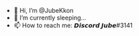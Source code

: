 - 👋 Hi, I’m @JubeKkon
- 🌱 I’m currently sleeping...
- 📫 How to reach me: 𝘿𝙞𝙨𝙘𝙤𝙧𝙙 𝙅𝙪𝙗𝙚#3141

<!---
JubeKkon/JubeKkon is a ✨ special ✨ repository because its `README.md` (this file) appears on your GitHub profile.
You can click the Preview link to take a look at your changes.
--->
